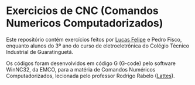 # Exercicios de CNC (Comandos Numericos Computadorizados)

Este repositório contém exercícios feitos por [Lucas Felipe](https://github.com/LucasFelipeNunes) e Pedro Fisco, enquanto alunos do 3º ano do curso de eletroeletrônica do Colégio Técnico Industrial de Guaratinguetá.

Os códigos foram desenvolvidos em código G (G-code) pelo software WinNC32, da EMCO, para a matéria de Comandos Numéricos Computadorizados, lecionada pelo professor Rodrigo Rabelo ([Lattes](http://lattes.cnpq.br/3539523322685703)).
